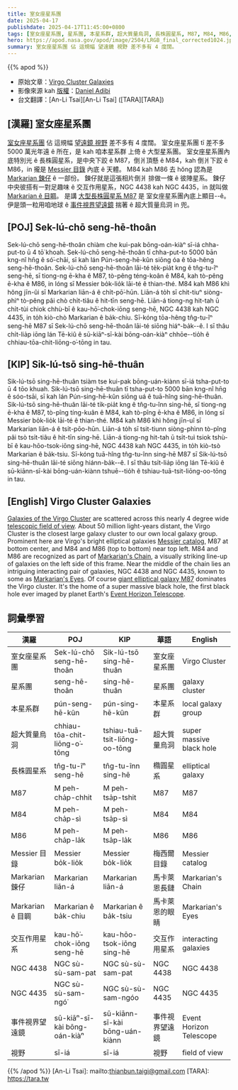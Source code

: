 ```yaml
---
title: 室女座星系團
date: 2025-04-17
publishdate: 2025-04-17T11:45:00+0800
tags: [室女座星系團, 星系團, 本星系群, 超大質量烏洞, 長株圓星系, M87, M84, M86, Messier 目錄, Markarian 鍊仔, Markarian ê 目睭, 交互作用星系, NGC 4438, NGC 4435, 事件視界望遠鏡, 視野]
hero: https://apod.nasa.gov/apod/image/2504/LRGB_final_corrected1024.jpg
summary: 室女座星系團 佔 這規幅 望遠鏡 視野 差不多有 4 度闊。
---
```


{{% apod %}}

- 原始文章：[Virgo Cluster Galaxies](https://apod.nasa.gov/apod/ap250417.html)
- 影像來源 kah [版權][copyright]：[Daniel Adibi](https://www.instagram.com/universe_view_screen/p/DIXuJ8AveqC/)
- 台文翻譯：[An-Li Tsai][An-Li Tsai] ([TARA][TARA])

## [漢羅] 室女座星系團
[室女座星系團][Galaxies of the Virgo Cluster] 佔 這規幅 [望遠鏡 視野][telescopic field of view] 差不多有 4 度闊。
室女座星系團 tī 差不多 5000 萬光年遠 ê 所在，是 kah 咱本星系群 上倚 ê 大型星系團。
室女座星系團內底特別光 ê 長株圓星系，是中央下跤 ê M87，倒爿頂懸 ê M84，kah 倒爿下跤 ê M86，in 攏是 [Messier 目錄][Messier catalog] 內底 ê 天體。
M84 kah M86 去 hŏng 認為是 [Markarian 鍊仔][Markarian's Chain] ê 一部份。
鍊仔就是這張相片倒爿 排做一條 ê 彼陣星系。
鍊仔中央彼搭有一對足趣味 ê 交互作用星系，NGC 4438 kah NGC 4435，in 就叫做 [Markarian ê 目睭][Markarian's Eyes]。
是講 [大型長株圓星系 M87][giant elliptical galaxy M87] 是 室女座星系團內底上顯目--ê。
伊是頭一粒用咱地球 ê [事件視界望遠鏡][Event Horizon Telescope] 揣著 ê 超大質量烏洞 in 兜。

## [POJ] Sek-lú-chō seng-hē-thoân
Sek-lú-chō seng-hē-thoân chiàm che kui-pak bōng-oán-kiàⁿ sī-iá chha-put-to ū 4 tō͘ khoah.
Sek-lú-chō seng-hē-thoân tī chha-put-to 5000 bān kng-nî hn̄g ê só͘-chāi, sī kah lán Pún-seng-hē-kûn siōng óa ê tōa-hêng seng-hē-thoân.
Sek-lú-chō seng-hē-thoân lāi-té te̍k-pia̍t kng ê tn̂g-tu-îⁿ seng-hē, sī tiong-ng ē-kha ê M87, tò-pêng téng-koân ê M84, kah tò-pêng ē-kha ê M86, in lóng sī Messier bo̍k-lio̍k lāi-té ê thian-thé.
M84 kah M86 khì hŏng jīn-ûi sī Markarian liān-á ê chi̍t-pō͘-hūn.
Liān-á to̍h sī chit-tiuⁿ siòng-phìⁿ tò-pêng pâi chò chi̍t-tiâu ê hit-tīn seng-hē.
Liān-á tiong-ng hit-tah ū chi̍t-tùi chiok chhù-bī ê kau-hō͘-chok-iōng seng-hē, NGC 4438 kah NGC 4435, in to̍h kiò-chò Markarian ê ba̍k-chiu.
Sī-kóng tōa-hêng tn̂g-tu-îⁿ seng-hē M87 sī Sek-lú-chō seng-hē-thoân lāi-té siōng hiáⁿ-ba̍k--ê.
I sī thâu chi̍t-lia̍p iōng lán Tē-kiû ê sū-kiāⁿ-sī-kài bōng-oán-kiàⁿ chhōe--tio̍h ê chhiau-tōa-chit-liōng-o͘-tōng in tau.

## [KIP] Sik-lú-tsō sing-hē-thuân
Sik-lú-tsō sing-hē-thuân tsiàm tse kui-pak bōng-uán-kiànn sī-iá tsha-put-to ū 4 tōo khuah.
Sik-lú-tsō sing-hē-thuân tī tsha-put-to 5000 bān kng-nî hn̄g ê sóo-tsāi, sī kah lán Pún-sing-hē-kûn siōng uá ê tuā-hîng sing-hē-thuân.
Sik-lú-tsō sing-hē-thuân lāi-té ti̍k-pia̍t kng ê tn̂g-tu-înn sing-hē, sī tiong-ng ē-kha ê M87, tò-pîng tíng-kuân ê M84, kah tò-pîng ē-kha ê M86, in lóng sī Messier bo̍k-lio̍k lāi-té ê thian-thé.
M84 kah M86 khì hŏng jīn-uî sī Markarian liān-á ê tsi̍t-pōo-hūn.
Liān-á to̍h sī tsit-tiunn siòng-phìnn tò-pîng pâi tsò tsi̍t-tiâu ê hit-tīn sing-hē.
Liān-á tiong-ng hit-tah ū tsi̍t-tuì tsiok tshù-bī ê kau-hōo-tsok-iōng sing-hē, NGC 4438 kah NGC 4435, in to̍h kiò-tsò Markarian ê ba̍k-tsiu.
Sī-kóng tuā-hîng tn̂g-tu-înn sing-hē M87 sī Sik-lú-tsō sing-hē-thuân lāi-té siōng hiánn-ba̍k--ê.
I sī thâu tsi̍t-lia̍p iōng lán Tē-kiû ê sū-kiānn-sī-kài bōng-uán-kiànn tshuē--tio̍h ê tshiau-tuā-tsit-liōng-oo-tōng in tau.

## [English] Virgo Cluster Galaxies
[Galaxies of the Virgo Cluster][Galaxies of the Virgo Cluster] are scattered across this nearly 4 degree wide [telescopic field of view][telescopic field of view].
About 50 million light-years distant, the Virgo Cluster is the closest large galaxy cluster to our own local galaxy group.
Prominent here are Virgo's bright elliptical galaxies [Messier catalog][Messier catalog], M87 at bottom center, and M84 and M86 (top to bottom) near top left.
M84 and M86 are recognized as part of [Markarian's Chain][Markarian's Chain], a visually striking line-up of galaxies on the left side of this frame.
Near the middle of the chain lies an intriguing interacting pair of galaxies, NGC 4438 and NGC 4435, known to some as [Markarian's Eyes][Markarian's Eyes].
Of course [giant elliptical galaxy M87][giant elliptical galaxy M87] dominates the Virgo cluster.
It's the home of a super massive black hole, the first black hole ever imaged by planet Earth's [Event Horizon Telescope][Event Horizon Telescope].

## 詞彙學習
|漢羅|POJ|KIP|華語|English|
|-|-|-|-|-|
| 室女座星系團 | Sek-lú-chō seng-hē-thoân | Sik-lú-tsō sing-hē-thuân | 室女座星系團 | Virgo Cluster |
| 星系團 | seng-hē-thoân | sing-hē-thuân | 星系團 | galaxy cluster |
| 本星系群 | pún-seng-hē-kûn | pún-sing-hē-kûn | 本星系群 | local galaxy group |
| 超大質量烏洞 | chhiau-tōa-chit-liōng-o͘-tōng | tshiau-tuā-tsit-liōng-oo-tōng | 超大質量烏洞 | super massive black hole |
| 長株圓星系 | tn̂g-tu-îⁿ seng-hē | tn̂g-tu-înn sing-hē | 橢圓星系 | elliptical galaxy |
| M87 | M peh-cha̍p-chhit | M peh-tsa̍p-tshit | M87 | M87 |
| M84 | M peh-cha̍p-sì | M peh-tsa̍p-sì | M84 | M84 |
| M86 | M peh-cha̍p-la̍k | M peh-tsa̍p-la̍k | M86 | M86 |
| Messier 目錄 | Messier bo̍k-lio̍k | Messier bo̍k-lio̍k | 梅西爾目錄 | Messier catalog |
| Markarian 鍊仔 | Markarian liān-á | Markarian liān-á | 馬卡萊恩長鏈 | Markarian's Chain |
| Markarian ê 目睭 | Markarian ê ba̍k-chiu | Markarian ê ba̍k-tsiu | 馬卡萊恩的眼睛 | Markarian's Eyes |
| 交互作用星系 | kau-hō͘-chok-iōng seng-hē | kau-hōo-tsok-iōng sing-hē | 交互作用星系 | interacting galaxies |
| NGC 4438 | NGC sù-sù-sam-pat | NGC sù-sù-sam-pat | NGC 4438 | NGC 4438 |
| NGC 4435 | NGC sù-sù-sam-ngó͘ | NGC sù-sù-sam-ngóo | NGC 4435 | NGC 4435 |
| 事件視界望遠鏡 | sū-kiāⁿ-sī-kài bōng-oán-kiàⁿ | sū-kiānn-sī-kài bōng-uán-kiànn | 事件視界望遠鏡 | Event Horizon Telescope |
| 視野 | sī-iá | sī-iá | 視野 | field of view |

{{% /apod %}}
[An-Li Tsai]: mailto:thianbun.taigi@gmail.com
[TARA]: https://tara.tw

[copyright]: https://apod.nasa.gov/apod/fap/lib/about_apod.html#srapply
[License3]: https://creativecommons.org/licenses/by-nc-nd/3.0/
[License2]:https://creativecommons.org/licenses/by-nc-nd/2.0/

[Galaxies of the Virgo Cluster]:https://apod.nasa.gov/apod/ap150804.html
[telescopic field of view]:https://www.astrobin.com/cvyhhu/0/
[Messier catalog]:https://www.nasa.gov/content/goddard/hubble-s-messier-catalog
[Markarian's Chain]:https://apod.nasa.gov/apod/ap090609.html
[Markarian's Eyes]:https://apod.nasa.gov/apod/ap070608.html
[giant elliptical galaxy M87]:https://apod.nasa.gov/apod/ap230504.html
[Event Horizon Telescope]:https://eventhorizontelescope.org/about
